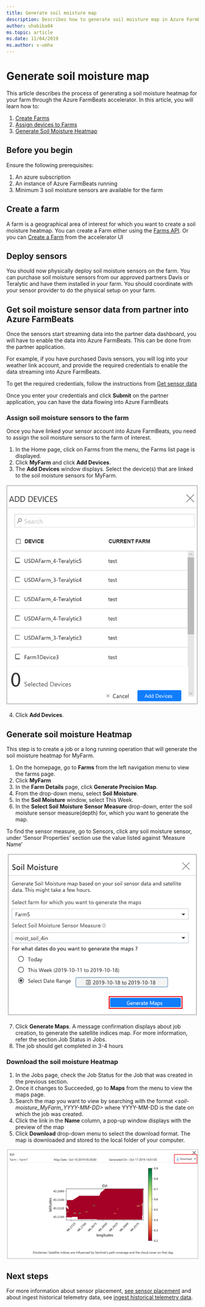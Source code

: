 ```yaml
---
title: Generate soil moisture map
description: Describes how to generate soil moisture map in Azure FarmBeats
author: uhabiba04
ms.topic: article
ms.date: 11/04/2019
ms.author: v-umha
---
```



# Generate soil moisture map

  This article describes the process of generating a soil moisture heatmap for your farm through the Azure FarmBeats accelerator. In this article, you will learn how to:

1. [Create Farms](manage-farms.md#create-farms)
2. [Assign devices to Farms](get-sensor-data-from-sensor-partner.md#assign-devices)
3. [Generate Soil Moisture Heatmap](generate-maps.md#get-soil-moisture-heatmap)

## Before you begin

  Ensure the following prerequisites:  

1. An azure subscription
2. An instance of Azure FarmBeats running
3. Minimum 3 soil moisture sensors are available for the farm

## Create a farm

A farm is a geographical area of interest for which you want to create a soil moisture heatmap. You can create a Farm either using the [Farms API](http://aka.ms/FarmBeatsDatahubSwagger). Or you can [Create a Farm](manage-farms.md#create-farms) from the accelerator UI

## Deploy sensors

You should now physically deploy soil moisture sensors on the farm. You can purchase soil moisture sensors from our approved partners Davis or Teralytic and have them installed in your farm. You should coordinate with your sensor provider to do the physical setup on your farm.

## Get soil moisture sensor data from partner into Azure FarmBeats

Once the sensors start streaming data into the partner data dashboard, you will have to enable the data into Azure FarmBeats. This can be done from the partner application.

For example, if you have purchased Davis sensors, you will log into your weather link account, and provide the required credentials to enable the data streaming into Azure FarmBeats.

To get the required credentials, follow the instructions from [Get sensor data](get-sensor-data-from-sensor-partner.md#get-sensor-data-from-sensor-partners)

Once you enter your credentials and click **Submit** on the partner application, you can have the data flowing into Azure FarmBeats

### Assign soil moisture sensors to the farm

Once you have linked your sensor account into Azure FarmBeats, you need to assign the soil moisture sensors to the farm of interest.

1.	In the Home page, click on Farms from the menu, the Farms list page is displayed.
2.	Click **MyFarm** and click **Add Devices**.
3.	The **Add Devices** window displays. Select the device(s) that are linked to the soil moisture sensors for MyFarm.

  ![Project Farm Beats](./media/get-sensor-data-from-sensor-partner/add-devices.png)

4. Click **Add Devices**.     

## Generate soil moisture Heatmap

  This step is to create a job or a long running operation that will generate the soil moisture heatmap for MyFarm.

  1.	On the homepage, go to **Farms** from the left navigation menu to view the farms page.
  2.	Click **MyFarm**
  3.	In the **Farm Details** page, click **Generate Precision Map**.
  4.	From the drop-down menu, select **Soil Moisture**.
  5.	In the **Soil Moisture** window, select This Week.
  6.	In the **Select Soil Moisture** **Sensor Measure** drop-down, enter the soil moisture sensor measure(depth) for, which you want to generate the map.

  To find the sensor measure, go to Sensors, click any soil moisture sensor, under ‘Sensor Properties’ section use the value listed against ‘Measure Name’

  ![Project Farm Beats](./media/get-sensor-data-from-sensor-partner/soil-moisture.png)


7.	Click **Generate Maps**.
  A message confirmation displays about job creation, to generate the satellite indices map.
  For more information, refer the section Job Status in Jobs.
8.	The job should get completed in 3-4 hours

### Download the soil moisture Heatmap

1.	In the Jobs page, check the Job Status for the Job that was created in the previous section.
2.	Once it changes to Succeeded, go to **Maps** from the menu to view the maps page.
3.	Search the map you want to view by searching with the format *<soil-moisture_MyFarm_YYYY-MM-DD>* where YYYY-MM-DD is the date on which the job was created.
4.	Click the link in the **Name** column, a pop-up window displays with the preview of the map
5.	Click **Download** drop-down menu to select the download format.
  The map is downloaded and stored to the local folder of your computer.

  ![Project Farm Beats](./media/get-sensor-data-from-sensor-partner/download-soil-moisture-map.png)

## Next steps

For more information about sensor placement, [see sensor placement](generate-maps.md#sensor-placement-maps) and about ingest historical telemetry data, see [ingest historical telemetry data](ingest-historical-telemetry-data.md).
